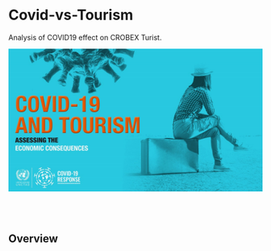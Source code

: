 <br>
<br>


# Covid-vs-Tourism
Analysis of COVID19 effect on CROBEX Turist.

<p align="center">
  <img src="./Foto/COVIDvsTOURISM.jpg" width="750" title="hover text">
</p>


<br>
<br>

## Overview



